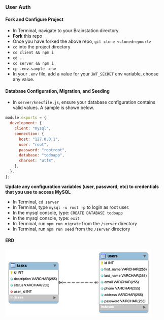 ### User Auth

#### Fork and Configure Project

- In Terminal, navigate to your Brainstation directory
- **Fork** this repo
- Once you have forked the above repo, `git clone <clonedrepourl>`
- `cd` into the project directory
- `cd client && npm i`
- `cd ..`
- `cd server && npm i`
- `cp .env.sample .env`
- In your `.env` file, add a value for your `JWT_SECRET` env variable, choose any value.

#### Database Configuration, Migration, and Seeding

- In `server/knexfile.js`, ensure your database configuration contains valid values. A sample is shown below.

```js
module.exports = {
  development: {
    client: "mysql",
    connection: {
      host: "127.0.0.1",
      user: "root",
      password: "rootroot",
      database: "todoapp",
      charset: "utf8",
    },
  },
};
```

**Update any configuration variables (user, password, etc) to credentials that you use to access MySQL**

- In Terminal, `cd server`
- In Terminal, type `mysql -u root -p` to login as root user.
- In the mysql console, type: `CREATE DATABASE todoapp`
- In the mysql console, type: `exit`
- In Terminal, run `npm run migrate` from the `/server` directory
- In Terminal, run `npm run seed` from the `/server` directory

#### ERD

![ERD of database schema](./to-do-erd.png)
